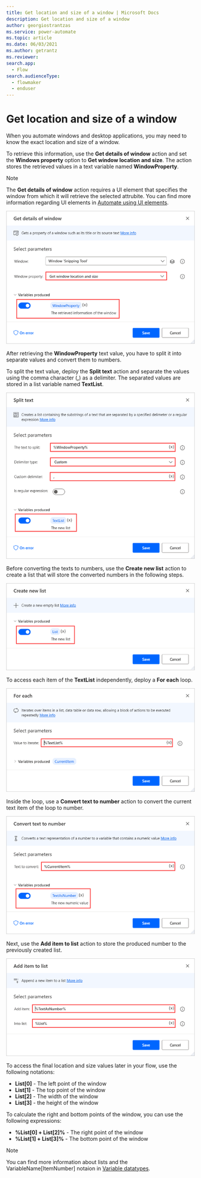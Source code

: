 ```yaml
---
title: Get location and size of a window | Microsoft Docs
description: Get location and size of a window
author: georgiostrantzas
ms.service: power-automate
ms.topic: article
ms.date: 06/03/2021
ms.author: getrantz
ms.reviewer:
search.app: 
  - Flow
search.audienceType: 
  - flowmaker
  - enduser
---
```


# Get location and size of a window


When you automate windows and desktop applications, you may need to know the exact location and size of a window. 

To retrieve this information, use the **Get details of window** action and set the **Windows property** option to **Get window location and size**. The action stores the retrieved values in a text variable named **WindowProperty**.

> [!NOTE]
> The **Get details of window** action requires a UI element that specifies the window from which it will retrieve the selected attrubite. You can find more information regarding UI elements in [Automate using UI elements](../ui-elements.md).

![The Get details of window action.](media/get-location-size-window/get-details-window-action.png)

After retrieving the **WindowProperty** text value, you have to split it into separate values and convert them to numbers.

To split the text value, deploy the **Split text** action and separate the values using the comma character (**,**) as a delimiter. The separated values are stored in a list variable named **TextList**.

![The Split text action.](media/get-location-size-window/split-text-action.png)

Before converting the texts to numbers, use the **Create new list** action to create a list that will store the converted numbers in the following steps.

![The Create new list action.](media/get-location-size-window/create-new-list-action.png)

To access each item of the **TextList** independently,  deploy a **For each** loop.

![A For each loop.](media/get-location-size-window/for-each-loop.png)

Inside the loop, use a **Convert text to number** action to convert the current text item of the loop to number.

![The Convert text to number action.](media/get-location-size-window/convert-text-number-action.png)

Next, use the **Add item to list** action to store the produced number to the previously created list.

![The Add item to list action.](media/get-location-size-window/add-item-list-action.png)

To access the final location and size values later in your flow, use the following notations:

- **List[0]** - The left point of the window
- **List[1]** - The top point of the window
- **List[2]** - The width of the window
- **List[3]** - the height of the window

To calculate the right and bottom points of the window, you can use the following expressions:

- **%List[0] + List[2]%** - The right point of the window
- **%List[1] + List[3]%** - The bottom point of the window

> [!NOTE]
> You can find more information about lists and the VariableName[ItemNumber] notaion in [Variable datatypes](../variable-data-types.md).